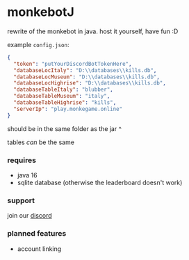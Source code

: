 # monkebotJ
rewrite of the monkebot in java.
host it yourself, have fun :D

example ``config.json``:
```JSON
{
  "token": "putYourDiscordBotTokenHere",
  "databaseLocItaly": "D:\\databases\\kills.db",
  "databaseLocMuseum": "D:\\databases\\kills.db",
  "databaseLocHighrise": "D:\\databases\\kills.db",
  "databaseTableItaly": "blubber",
  "databaseTableMuseum": "italy",
  "databaseTableHighrise": "kills",
  "serverIp": "play.monkegame.online"
}
```

should be in the same folder as the jar ^

tables _can_ be the same

### requires
- java 16
- sqlite database (otherwise the leaderboard doesn't work)

### support
join our [discord](https://discord.gg/ndtHezY7sz)

### planned features
- account linking
